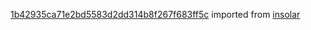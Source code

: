 [1b42935ca71e2bd5583d2dd314b8f267f683ff5c](https://github.com/insolar/insolar/commit/1b42935ca71e2bd5583d2dd314b8f267f683ff5c) imported from [insolar](https://github.com/insolar/insolar)
